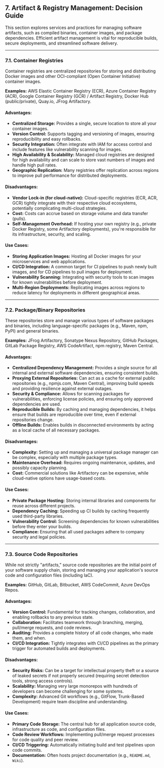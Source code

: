 ## 7. Artifact & Registry Management: Decision Guide

This section explores services and practices for managing software artifacts, such as compiled binaries, container images, and package dependencies. Efficient artifact management is vital for reproducible builds, secure deployments, and streamlined software delivery.

---

### 7.1. Container Registries

Container registries are centralized repositories for storing and distributing Docker images and other OCI-compliant (Open Container Initiative) container images.

**Examples:** AWS Elastic Container Registry (ECR), Azure Container Registry (ACR), Google Container Registry (GCR) / Artifact Registry, Docker Hub (public/private), Quay.io, JFrog Artifactory.

#### Advantages:
* **Centralized Storage:** Provides a single, secure location to store all your container images.
* **Version Control:** Supports tagging and versioning of images, ensuring reproducibility and easy rollbacks.
* **Security Integration:** Often integrate with IAM for access control and include features like vulnerability scanning for images.
* **High Availability & Scalability:** Managed cloud registries are designed for high availability and can scale to store vast numbers of images and handle high pull rates.
* **Geographic Replication:** Many registries offer replication across regions to improve pull performance for distributed deployments.

#### Disadvantages:
* **Vendor Lock-in (for cloud-native):** Cloud-specific registries (ECR, ACR, GCR) tightly integrate with their respective cloud ecosystems, potentially complicating multi-cloud strategies.
* **Cost:** Costs can accrue based on storage volume and data transfer (pulls).
* **Self-Management Overhead:** If hosting your own registry (e.g., private Docker Registry, some Artifactory deployments), you're responsible for its infrastructure, security, and scaling.

#### Use Cases:
* **Storing Application Images:** Hosting all Docker images for your microservices and web applications.
* **CI/CD Integration:** A common target for CI pipelines to push newly built images, and for CD pipelines to pull images for deployment.
* **Vulnerability Scanning:** Integrating with security tools to scan images for known vulnerabilities before deployment.
* **Multi-Region Deployments:** Replicating images across regions to reduce latency for deployments in different geographical areas.

---

### 7.2. Package/Binary Repositories

These repositories store and manage various types of software packages and binaries, including language-specific packages (e.g., Maven, npm, PyPI) and general binaries.

**Examples:** JFrog Artifactory, Sonatype Nexus Repository, GitHub Packages, GitLab Package Registry, AWS CodeArtifact, npm registry, Maven Central.

#### Advantages:
* **Centralized Dependency Management:** Provides a single source for all internal and external software dependencies, ensuring consistent builds.
* **Proxying External Repositories:** Can act as a cache for external public repositories (e.g., npmjs.com, Maven Central), improving build speeds and providing resilience against external outages.
* **Security & Compliance:** Allows for scanning packages for vulnerabilities, enforcing license policies, and ensuring only approved dependencies are used.
* **Reproducible Builds:** By caching and managing dependencies, it helps ensure that builds are reproducible over time, even if external repositories change.
* **Offline Builds:** Enables builds in disconnected environments by acting as a local cache of all necessary packages.

#### Disadvantages:
* **Complexity:** Setting up and managing a universal package manager can be complex, especially with multiple package types.
* **Maintenance Overhead:** Requires ongoing maintenance, updates, and possibly capacity planning.
* **Cost:** Commercial solutions like Artifactory can be expensive, while cloud-native options have usage-based costs.

#### Use Cases:
* **Private Package Hosting:** Storing internal libraries and components for reuse across different projects.
* **Dependency Caching:** Speeding up CI builds by caching frequently used third-party libraries.
* **Vulnerability Control:** Screening dependencies for known vulnerabilities before they enter your builds.
* **Compliance:** Ensuring that all used packages adhere to company security and legal policies.

---

### 7.3. Source Code Repositories

While not strictly "artifacts," source code repositories are the initial point of your software supply chain, storing and managing your application's source code and configuration files (including IaC).

**Examples:** GitHub, GitLab, Bitbucket, AWS CodeCommit, Azure DevOps Repos.

#### Advantages:
* **Version Control:** Fundamental for tracking changes, collaboration, and enabling rollbacks to any previous state.
* **Collaboration:** Facilitates teamwork through branching, merging, pull/merge requests, and code reviews.
* **Auditing:** Provides a complete history of all code changes, who made them, and when.
* **CI/CD Integration:** Tightly integrates with CI/CD pipelines as the primary trigger for automated builds and deployments.

#### Disadvantages:
* **Security Risks:** Can be a target for intellectual property theft or a source of leaked secrets if not properly secured (requiring secret detection tools, strong access controls).
* **Scalability:** Managing very large monorepos with hundreds of developers can become challenging for some systems.
* **Complexity:** Advanced Git workflows (e.g., GitFlow, Trunk-Based Development) require team discipline and understanding.

#### Use Cases:
* **Primary Code Storage:** The central hub for all application source code, infrastructure as code, and configuration files.
* **Code Review Workflows:** Implementing pull/merge request processes for code quality and peer review.
* **CI/CD Triggering:** Automatically initiating build and test pipelines upon code commits.
* **Documentation:** Often hosts project documentation (e.g., `README.md`, `Wiki`).